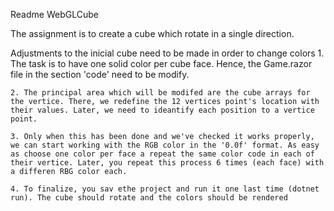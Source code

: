Readme WebGLCube

The assignment is to create a cube which rotate in a single direction. 

Adjustments to the inicial cube need to be made in order to change colors
    1. The task is to have one solid color per cube face. Hence, the Game.razor file in the section 'code' need to be modify.

    2. The principal area which will be modifed are the cube arrays for the vertice. There, we redefine the 12 vertices point's location with their values. Later, we need to ideantify each position to a vertice point. 

    3. Only when this has been done and we've checked it works properly, we can start working with the RGB color in the '0.0f' format. As easy as choose one color per face a repeat the same color code in each of their vertice. Later, you repeat this process 6 times (each face) with a differen RBG color each.

    4. To finalize, you sav ethe project and run it one last time (dotnet run). The cube should rotate and the colors should be rendered 